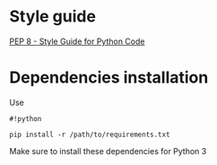 # Style guide #
[PEP 8 - Style Guide for Python Code](https://www.python.org/dev/peps/pep-0008/ "pep8")

# Dependencies installation #
Use 
```
#!python

pip install -r /path/to/requirements.txt
```

Make sure to install these dependencies for Python 3